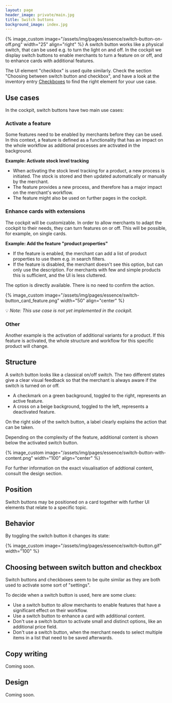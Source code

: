 ```yaml
---
layout: page
header_image: private/main.jpg
title: Switch buttons
background_image: index.jpg
---
```

{% image_custom image="/assets/img/pages/essence/switch-button-on-off.png" width="25" align="right" %}
A switch button works like a physical switch, that can be used e.g. to turn the light on and off.
In the cockpit we display switch buttons to enable merchants to turn a feature on or off, and to enhance cards with additional features.

The UI element "checkbox" is used quite similarly.
Check the section "Choosing between switch button and checkbox", and have a look at the inventory entry [Checkboxes](/beyond-essence/inventory/checkboxes/) to find the right element for your use case.

## Use cases

In the cockpit, switch buttons have two main use cases:

### Activate a feature

Some features need to be enabled by merchants before they can be used.
In this context, a feature is defined as a functionality that has an impact on the whole workflow as additional processes are activated in the background.

**Example: Activate stock level tracking**

* When activating the stock level tracking for a product, a new process is initiated.
The stock is stored and then updated automatically or manually by the merchant.
* The feature provides a new process, and therefore has a major impact on the merchant's workflow.
* The feature might also be used on further pages in the cockpit.

### Enhance cards with extensions

The cockpit will be customizable.
In order to allow merchants to adapt the cockpit to their needs, they can turn features on or off.
This will be possible, for example, on single cards.

**Example: Add the feature "product properties"**

* If the feature is enabled, the merchant can add a list of product properties to use them e.g. in search filters.
* If the feature is disabled, the merchant doesn't see this option, but can only use the description. For merchants with few and simple products this is sufficient, and the UI is less cluttered.

The option is directly available.
There is no need to confirm the action.

{% image_custom image="/assets/img/pages/essence/switch-button_card_feature.png" width="50" align="center" %}

💡 _Note: This use case is not yet implemented in the cockpit._

### Other

Another example is the activation of additional variants for a product.
If this feature is activated, the whole structure and workflow for this specific product will change.

## Structure

A switch button looks like a classical on/off switch.
The two different states give a clear visual feedback so that the merchant is always aware if the switch is turned on or off.

* A checkmark on a green background, toggled to the right, represents an active feature.
* A cross on a beige background, toggled to the left, represents a deactivated feature.

On the right side of the switch button, a label clearly explains the action that can be taken.

Depending on the complexity of the feature, additional content is shown below the activated switch button.

{% image_custom image="/assets/img/pages/essence/switch-button-with-content.png" width="100" align="center" %}

For further information on the exact visualisation of addtional content, consult the design section.

## Position

Switch buttons may be positioned on a card together with further UI elements that relate to a specific topic.

## Behavior

By toggling the switch button it changes its state:

{% image_custom image="/assets/img/pages/essence/switch-button.gif" width="100" %}

## Choosing between switch button and checkbox

Switch buttons and checkboxes seem to be quite similar as they are both used to activate some sort of "settings".

To decide when a switch button is used, here are some clues:

* Use a switch button to allow merchants to enable features that have a significant effect on their workflow.
* Use a switch button to enhance a card with additional content.
* Don't use a switch button to activate small and distinct options, like an additional price field.
* Don't use a switch button, when the merchant needs to select multiple items in a list that need to be saved afterwards.

## Copy writing

Coming soon.

## Design

Coming soon.
